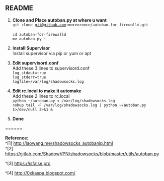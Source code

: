 ## README

1. **Clone and Place autoban.py at where u want**  
<code>git clone git@github.com:moreoronce/autoban-for-firewalld.git </code>  
<code>cd autoban-for-firewalld </code>  
<code>mv autoban.py ~</code>

2. **Install Supervisor**    
Install supervisor via pip or yum or apt  

3. **Edit supervisord.conf**  
Add these 3 lines to supervisord.conf   
<code>log\_stdout=true</code>  
<code>log\_stderr=true</code>  
<code>logfile=/var/log/shadowsocks.log</code>  

4. **Edit rc.local to make it automake**    
Add these 2 lines to rc.local    
<code>python ~/autoban.py < /var/log/shadowsocks.log</code>  
<code>nohup tail -F /var/log/shadowsocks.log | python ~/autoban.py 1>/dev/null 2>&1 &</code>  

5. **Done**     
  
======
  
**Reference:**  
^[1] http://laowang.me/shadowsocks_autobanip.html  
^[2] https://gitlab.com/ShadowVPN/shadowsocks/blob/master/utils/autoban.py

  ^[3] https://isfalse.pro

  ^[4] http://0xkaspa.blogspot.com/
